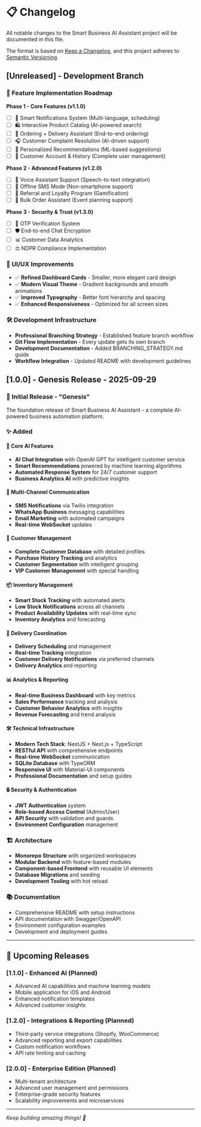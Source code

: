 # 📋 Changelog

All notable changes to the Smart Business AI Assistant project will be documented in this file.

The format is based on [Keep a Changelog](https://keepachangelog.com/en/1.0.0/),
and this project adheres to [Semantic Versioning](https://semver.org/spec/v2.0.0.html).

## [Unreleased] - Development Branch

### 🎯 Feature Implementation Roadmap

**Phase 1 - Core Features (v1.1.0)**

- [ ] 📢 Smart Notifications System (Multi-language, scheduling)
- [ ] 🛍️ Interactive Product Catalog (AI-powered search)
- [ ] 🚚 Ordering + Delivery Assistant (End-to-end ordering)
- [ ] 🎧 Customer Complaint Resolution (AI-driven support)
- [ ] 🎯 Personalized Recommendations (ML-based suggestions)
- [ ] 👤 Customer Account & History (Complete user management)

**Phase 2 - Advanced Features (v1.2.0)**

- [ ] 🎤 Voice Assistant Support (Speech-to-text integration)
- [ ] 📱 Offline SMS Mode (Non-smartphone support)
- [ ] 🎁 Referral and Loyalty Program (Gamification)
- [ ] 🎉 Bulk Order Assistant (Event planning support)

**Phase 3 - Security & Trust (v1.3.0)**

- [ ] 🔐 OTP Verification System
- [ ] 🛡️ End-to-end Chat Encryption
- [ ] 📊 Customer Data Analytics
- [ ] ⚖️ NDPR Compliance Implementation

### 🎨 UI/UX Improvements

- ✅ **Refined Dashboard Cards** - Smaller, more elegant card design
- ✅ **Modern Visual Theme** - Gradient backgrounds and smooth animations
- ✅ **Improved Typography** - Better font hierarchy and spacing
- ✅ **Enhanced Responsiveness** - Optimized for all screen sizes

### 🛠 Development Infrastructure

- **Professional Branching Strategy** - Established feature branch workflow
- **Git Flow Implementation** - Every update gets its own branch
- **Development Documentation** - Added BRANCHING_STRATEGY.md guide
- **Workflow Integration** - Updated README with development guidelines

## [1.0.0] - Genesis Release - 2025-09-29

### 🎉 Initial Release - "Genesis"

The foundation release of Smart Business AI Assistant - a complete AI-powered business automation platform.

### ✨ Added

#### 🤖 Core AI Features

- **AI Chat Integration** with OpenAI GPT for intelligent customer service
- **Smart Recommendations** powered by machine learning algorithms
- **Automated Response System** for 24/7 customer support
- **Business Analytics AI** with predictive insights

#### 📱 Multi-Channel Communication

- **SMS Notifications** via Twilio integration
- **WhatsApp Business** messaging capabilities
- **Email Marketing** with automated campaigns
- **Real-time WebSocket** updates

#### 👥 Customer Management

- **Complete Customer Database** with detailed profiles
- **Purchase History Tracking** and analytics
- **Customer Segmentation** with intelligent grouping
- **VIP Customer Management** with special handling

#### 📦 Inventory Management

- **Smart Stock Tracking** with automated alerts
- **Low Stock Notifications** across all channels
- **Product Availability Updates** with real-time sync
- **Inventory Analytics** and forecasting

#### 🚚 Delivery Coordination

- **Delivery Scheduling** and management
- **Real-time Tracking** integration
- **Customer Delivery Notifications** via preferred channels
- **Delivery Analytics** and reporting

#### 📊 Analytics & Reporting

- **Real-time Business Dashboard** with key metrics
- **Sales Performance** tracking and analysis
- **Customer Behavior Analytics** with insights
- **Revenue Forecasting** and trend analysis

#### 🛠 Technical Infrastructure

- **Modern Tech Stack**: NestJS + Next.js + TypeScript
- **RESTful API** with comprehensive endpoints
- **Real-time WebSocket** communication
- **SQLite Database** with TypeORM
- **Responsive UI** with Material-UI components
- **Professional Documentation** and setup guides

#### 🔒 Security & Authentication

- **JWT Authentication** system
- **Role-based Access Control** (Admin/User)
- **API Security** with validation and guards
- **Environment Configuration** management

### 🏗 Architecture

- **Monorepo Structure** with organized workspaces
- **Modular Backend** with feature-based modules
- **Component-based Frontend** with reusable UI elements
- **Database Migrations** and seeding
- **Development Tooling** with hot reload

### 📚 Documentation

- Comprehensive README with setup instructions
- API documentation with Swagger/OpenAPI
- Environment configuration examples
- Development and deployment guides

---

## 🔮 Upcoming Releases

### [1.1.0] - Enhanced AI (Planned)

- Advanced AI capabilities and machine learning models
- Mobile application for iOS and Android
- Enhanced notification templates
- Advanced customer insights

### [1.2.0] - Integrations & Reporting (Planned)

- Third-party service integrations (Shopify, WooCommerce)
- Advanced reporting and export capabilities
- Custom notification workflows
- API rate limiting and caching

### [2.0.0] - Enterprise Edition (Planned)

- Multi-tenant architecture
- Advanced user management and permissions
- Enterprise-grade security features
- Scalability improvements and microservices

---

_Keep building amazing things! 🚀_
